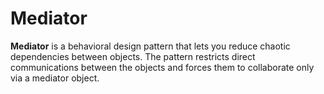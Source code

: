 Mediator
===================

**Mediator** is a behavioral design pattern that lets you reduce chaotic dependencies between objects. The pattern
restricts direct communications between the objects and forces them to collaborate only via a mediator object.